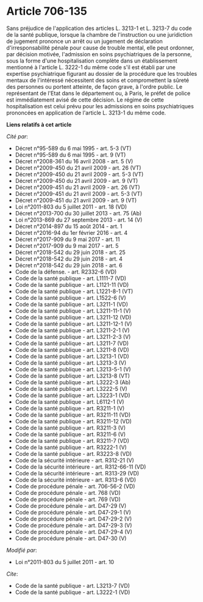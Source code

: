 # Article 706-135

Sans préjudice de l'application des articles L. 3213-1 et L. 3213-7 du code de la santé publique, lorsque la chambre de
l'instruction ou une juridiction de jugement prononce un arrêt ou un jugement de déclaration d'irresponsabilité pénale pour
cause de trouble mental, elle peut ordonner, par décision motivée, l'admission en soins psychiatriques de la personne, sous
la forme d'une hospitalisation complète dans un établissement mentionné à l'article L. 3222-1 du même code s'il est établi
par une expertise psychiatrique figurant au dossier de la procédure que les troubles mentaux de l'intéressé nécessitent des
soins et compromettent la sûreté des personnes ou portent atteinte, de façon grave, à l'ordre public. Le représentant de
l'Etat dans le département ou, à Paris, le préfet de police est immédiatement avisé de cette décision. Le régime de cette
hospitalisation est celui prévu pour les admissions en soins psychiatriques prononcées en application de l'article L. 3213-1
du même code.

**Liens relatifs à cet article**

_Cité par_:

  - Décret n°95-589 du 6 mai 1995 - art. 5-3 (VT)
  - Décret n°95-589 du 6 mai 1995 - art. 9 (VT)
  - Décret n°2008-361 du 16 avril 2008 - art. 5 (V)
  - Décret n°2009-450 du 21 avril 2009 - art. 26 (VT)
  - Décret n°2009-450 du 21 avril 2009 - art. 5-3 (VT)
  - Décret n°2009-450 du 21 avril 2009 - art. 9 (VT)
  - Décret n°2009-451 du 21 avril 2009 - art. 26 (VT)
  - Décret n°2009-451 du 21 avril 2009 - art. 5-3 (VT)
  - Décret n°2009-451 du 21 avril 2009 - art. 9 (VT)
  - Loi n°2011-803 du 5 juillet 2011 - art. 18 (VD)
  - Décret n°2013-700 du 30 juillet 2013 - art. 75 (Ab)
  - Loi n°2013-869 du 27 septembre 2013 - art. 14 (V)
  - Décret n°2014-897 du 15 août 2014 - art. 1
  - Décret n°2016-94 du 1er février 2016 - art. 4
  - Décret n°2017-909 du 9 mai 2017 - art. 11
  - Décret n°2017-909 du 9 mai 2017 - art. 5
  - Décret n°2018-542 du 29 juin 2018 - art. 25
  - Décret n°2018-542 du 29 juin 2018 - art. 4
  - Décret n°2018-542 du 29 juin 2018 - art. 6
  - Code de la défense. - art. R2332-6 (VD)
  - Code de la santé publique - art. L1111-7 (VD)
  - Code de la santé publique - art. L1121-11 (VD)
  - Code de la santé publique - art. L1221-8-1 (VT)
  - Code de la santé publique - art. L1522-6 (V)
  - Code de la santé publique - art. L3211-1 (VD)
  - Code de la santé publique - art. L3211-11-1 (V)
  - Code de la santé publique - art. L3211-12 (VD)
  - Code de la santé publique - art. L3211-12-1 (V)
  - Code de la santé publique - art. L3211-2-1 (V)
  - Code de la santé publique - art. L3211-2-3 (V)
  - Code de la santé publique - art. L3211-7 (VD)
  - Code de la santé publique - art. L3211-8 (VD)
  - Code de la santé publique - art. L3213-1 (VD)
  - Code de la santé publique - art. L3213-3 (V)
  - Code de la santé publique - art. L3213-5-1 (V)
  - Code de la santé publique - art. L3213-8 (VT)
  - Code de la santé publique - art. L3222-3 (Ab)
  - Code de la santé publique - art. L3222-5 (V)
  - Code de la santé publique - art. L3223-1 (VD)
  - Code de la santé publique - art. L6112-1 (V)
  - Code de la santé publique - art. R3211-1 (V)
  - Code de la santé publique - art. R3211-11 (VD)
  - Code de la santé publique - art. R3211-12 (VD)
  - Code de la santé publique - art. R3211-3 (V)
  - Code de la santé publique - art. R3211-6 (V)
  - Code de la santé publique - art. R3211-7 (VD)
  - Code de la santé publique - art. R3222-1 (V)
  - Code de la santé publique - art. R3223-8 (VD)
  - Code de la sécurité intérieure - art. R312-21 (V)
  - Code de la sécurité intérieure - art. R312-66-11 (VD)
  - Code de la sécurité intérieure - art. R313-29 (VD)
  - Code de la sécurité intérieure - art. R313-6 (VD)
  - Code de procédure pénale - art. 706-56-2 (VD)
  - Code de procédure pénale - art. 768 (VD)
  - Code de procédure pénale - art. 769 (VD)
  - Code de procédure pénale - art. D47-29 (V)
  - Code de procédure pénale - art. D47-29-1 (V)
  - Code de procédure pénale - art. D47-29-2 (V)
  - Code de procédure pénale - art. D47-29-3 (V)
  - Code de procédure pénale - art. D47-29-4 (V)
  - Code de procédure pénale - art. D47-30 (V)

_Modifié par_:

  - Loi n°2011-803 du 5 juillet 2011 - art. 10

_Cite_:

  - Code de la santé publique - art. L3213-7 (VD)
  - Code de la santé publique - art. L3222-1 (VD)
